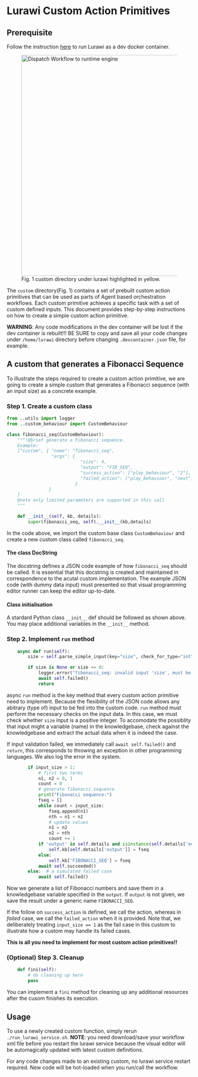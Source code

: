# Lurawi Custom Action Primitives

## Prerequisite
Follow the instruction [here](../../docs/LurawiDevContainer.md) to run Lurawi as a dev docker container.

<figure>
    <img src="../../docs/images/devcontainer3.png"
         alt="Dispatch Workflow to runtime engine" width="600px"
         style="display: block; margin: 0 auto"/>
    <figcaption>Fig. 1 custom directory under lurawi highlighted in yellow.</figcaption>
</figure>

The ```custom``` directory(Fig. 1) contains a set of prebuilt custom action primitives that can be used as parts of Agent based orchestration workflows. Each custom primitive achieves a specific task with a set of custom defined inputs. This document provides step-by-step instructions on how to create a simple custom action primitive.

**WARNING**: Any code modifications in the dev container will be lost if the dev container is rebuilt!!! BE SURE to copy and save all your code changes under ```/home/lurawi``` directory before changing ```.devcontainer.json``` file, for example.

## A custom that generates a Fibonacci Sequence
To illustrate the steps required to create a custom action primitive, we are going to create a simple custom that generates a Fibonacci sequence (with an input size) as a concrete example.

### Step 1. Create a custom class

```Python
from ..utils import logger
from ..custom_behaviour import CustomBehaviour

class fibonacci_seq(CustomBehaviour):
    """!@brief generate a Fibonacci sequence.
    Example:
    ["custom", { "name": "fibonacci_seq",
                 "args": {
                            "size": 4,
                            "output": "FIB_SEQ",
                            "success_action": ["play_behaviour", "2"],
                            "failed_action": ["play_behaviour", "next"]
                          }
                }
    ]
    @note only limited parameters are supported in this call
    """

    def __init__(self, kb, details):
        super(fibonacci_seq, self).__init__(kb,details)
```

In the code above, we import the custom base class `CustomBehaviour` and create a new custom class called `fibonacci_seq`.

#### The class DocString
The docstring defines a JSON code example of how `fibonacci_seq` should be called. It is essential that this docstring is created and maintained in correspondence to the acutal custom implementation. The example JSON code (with dummy data input) must presented so that visual programming editor runner can keep the editor up-to-date.

#### Class initialisation
A stardard Python class `__init__` def should be followed as shown above. You may place additional variables in the `__init__` method.

### Step 2. Implement **`run`** method
```Python
    async def run(self):
        size = self.parse_simple_input(key="size", check_for_type="int")

        if size is None or size <= 0:
            logger.error("fibonacci_seq: invalid input 'size', must be a +ve integer.")
            await self.failed()
            return
```

async `run` method is the key method that every custom action primitive need to implement. Because the flexibility of the JSON code allows any abitrary (type of) input to be fed into the custom code. `run` method must perform the necessary checks on the input data. In this case, we must check whether `size` input is a positive integer. To accomodate the possiblity that input might a variable (name) in the knowledgebase, check against the knowledgebase and extract the actual data when it is indeed the case.

If input validation failed, we immediately call `await self.failed()` and `return`, this corresponds to throwing an exception in other programming languages. We also log the error in the system.

```Python
        if input_size > 1:
            # first two terms
            n1, n2 = 0, 1
            count = 0
            # generate fibonacci sequence
            print("Fibonacci sequence:")
            fseq = []
            while count < input_size:
                fseq.append(n1)
                nth = n1 + n2
                # update values
                n1 = n2
                n2 = nth
                count += 1
            if 'output' in self.details and isinstance(self.details['output'], str):
                self.kb[self.details['output']] = fseq
            else:
                self.kb['FIBONACCI_SEQ'] = fseq
            await self.succeeded()
        else:  # a simulated failed case
            await self.failed()
```

Now we generate a list of Fibonacci numbers and save them in a knowledgebase variable specified in the `output`. If `output` is not given, we save the result under a generic name  `FIBONACCI_SEQ`.

If the follow on `success_action` is defined, we call the action, whereas in *failed* case, we call the `failed_action` when it is provided. Note that, we deliberately treating `input_size == 1` as the fail case in this custom to illustrate how a custom may handle its failed cases. 

**This is all you need to implement for most custom action primitives!!**

### (Optional) Step 3. Cleanup

```Python
    def fini(self):
        # do cleaning up here
        pass
```
You can implement a `fini` method for cleaning up any additional resources after the cusom finishes its execution.

## Usage
To use a newly created custom function, simply rerun ```./run_lurawi_service.sh```. **NOTE**: you need download/save your workflow xml file before you restart the lurawi service because the visual editor will be automagically updated with latest custom definitions.

For any code changes made to an existing custom, no lurawi service restart required. New code will be hot-loaded when you run/call the workflow. 